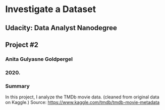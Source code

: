 


# Investigate a Dataset


## Udacity: Data Analyst Nanodegree

## Project #2

### Anita Gulyasne Goldpergel
### 2020.



### Summary
In this project, I analyze the TMDb movie data. (cleaned from original data on Kaggle.)
Source: https://www.kaggle.com/tmdb/tmdb-movie-metadata


